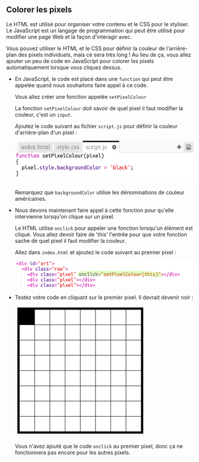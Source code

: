 ## Colorer les pixels

Le HTML est utilisé pour organiser votre contenu et le CSS pour le styliser. Le JavaScript est un langage de programmation qui peut être utilisé pour modifier une page Web et la façon d'interagir avec. 

Vous pouvez utiliser le HTML et le CSS pour définir la couleur de l'arrière-plan des pixels individuels, mais ce sera très long ! Au lieu de ça, vous allez ajouter un peu de code en JavaScript pour colorer les pixels automatiquement lorsque vous cliquez dessus. 

+ En JavaScript, le code est placé dans une `function` qui peut être appelée quand nous souhaitons faire appel à ce code. 

	Vous allez créer une fonction appelée `setPixelColour`

	La fonction `setPixelColour` doit savoir de quel pixel il faut modifier la couleur, c'est un `input`.

	Ajoutez le code suivant au fichier `script.js` pour définir la couleur d'arrière-plan d'un pixel :

	![screenshot](images/pixel-art-set-pixel-colour.png)

	Remarquez que `backgroundColor` utilise les dénominations de couleur américaines. 

+ Nous devons maintenant faire appel à cette fonction pour qu'elle intervienne lorsqu'on clique sur un pixel.

	Le HTML utilise `onclick` pour appeler une fonction lorsqu'un élément est cliqué. Vous allez devoir faire de 'this' l'entrée pour que votre fonction sache de quel pixel il faut modifier la couleur. 

	Allez dans `index.html` et ajoutez le code suivant au premier pixel :

	![screenshot](images/pixel-art-onclick.png)

+ Testez votre code en cliquant sur le premier pixel. Il devrait devenir noir :

	![screenshot](images/pixel-art-black.png)

	Vous n'avez ajouté que le code `onclick` au premier pixel, donc ça ne fonctionnera pas encore pour les autres pixels. 
